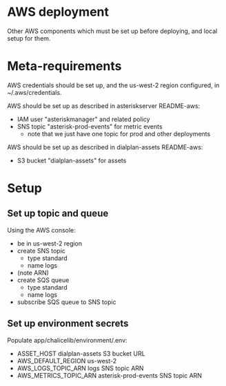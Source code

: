 # AWS deployment

Other AWS components which must be set up before deploying, and local setup for them.

# Meta-requirements

AWS credentials should be set up, and the us-west-2 region configured, in ~/.aws/credentials.

AWS should be set up as described in asteriskserver README-aws:
- IAM user "asteriskmanager" and related policy
- SNS topic "asterisk-prod-events" for metric events
  - note that we just have one topic for prod and other deployments

AWS should be set up as described in dialplan-assets README-aws:
- S3 bucket "dialplan-assets" for assets

# Setup

## Set up topic and queue

Using the AWS console:
- be in us-west-2 region
- create SNS topic
  - type standard
  - name logs
- (note ARN)
- create SQS queue
  - type standard
  - name logs
- subscribe SQS queue to SNS topic

## Set up environment secrets

Populate app/chalicelib/environment/.env:
- ASSET_HOST dialplan-assets S3 bucket URL
- AWS_DEFAULT_REGION us-west-2
- AWS_LOGS_TOPIC_ARN logs SNS topic ARN
- AWS_METRICS_TOPIC_ARN asterisk-prod-events SNS topic ARN


